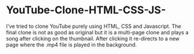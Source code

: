 # YouTube-Clone-HTML-CSS-JS-

I've tried to clone YouTube purely using HTML, CSS and Javascript.
The final clone is not as good as original but it is a multi-page clone and plays a song after clicking on the thumbnail.
After clicking it re-directs to a new page where the .mp4 file is played in the background. 
